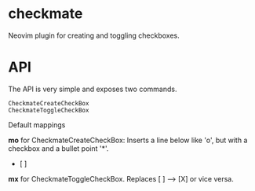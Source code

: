 # checkmate

Neovim plugin for creating and toggling checkboxes.

# API

The API is very simple and exposes two commands.
```
CheckmateCreateCheckBox
CheckmateToggleCheckBox
```

Default mappings

**mo** for CheckmateCreateCheckBox:
Inserts a line below like 'o', but with a checkbox and a bullet point '*'.
* [ ]

**mx** for CheckmateToggleCheckBox.
Replaces [ ] --> [X] or vice versa.
